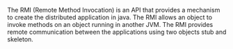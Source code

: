 The RMI (Remote Method Invocation) is an API that provides a mechanism
to create the distributed application in java. The RMI allows an object
to invoke methods on an object running in another JVM. The RMI provides
remote communication between the applications using two objects stub and
skeleton.